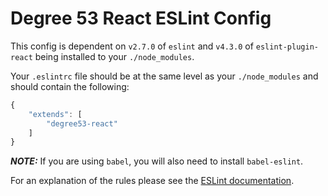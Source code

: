 # Degree 53 React ESLint Config

This config is dependent on `v2.7.0` of `eslint` and `v4.3.0` of `eslint-plugin-react` being installed to your `./node_modules`.

Your `.eslintrc` file should be at the same level as your `./node_modules` and should contain the following:

``` javascript
{
	"extends": [
		"degree53-react"
	]
}
```

***NOTE:*** If you are using `babel`, you will also need to install `babel-eslint`.

For an explanation of the rules please see the [ESLint documentation](http://eslint.org/docs/rules/).
